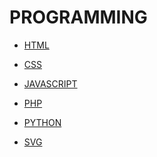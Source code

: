 # PROGRAMMING

- [HTML](../LEVEL-5/HTML.md)
- [CSS](../LEVEL-5/CSS.md)
- [JAVASCRIPT](../LEVEL-5/JAVASCRIPT.md)
- [PHP](../LEVEL-5/PHP.md)
- [PYTHON](../LEVEL-5/PYTHON.md)

- [SVG](../LEVEL-5/SVG.md)

<!--

---- SQL
---- GraphQL

---- R
---- Ruby
----- Frameworks
------ Ruby on rails
---- Go
---- Java
---- Swift - Apple Developer
---- ASP.NET
---- Flutter
---- C
---- C#
---- C++
---- Objective C
---- Visual Basic
---- Arduino 
---- Processing
---- P5js
-->